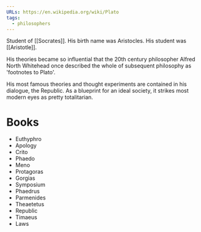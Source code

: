 ```yaml
---
URLs: https://en.wikipedia.org/wiki/Plato
tags:
  - philosophers
---
```

Student of [[Socrates]]. His birth name was Aristocles. 
His student was [[Aristotle]]. 

His theories became so influential that the 20th century philosopher Alfred North Whitehead once described the whole of subsequent philosophy as 'footnotes to Plato'.

His most famous theories and thought experiments are contained in his dialogue, the Republic. As a blueprint for an ideal society, it strikes most modern eyes as pretty totalitarian. 

# Books
- Euthyphro
- Apology
- Crito
- Phaedo
- Meno
- Protagoras
- Gorgias
- Symposium
- Phaedrus
- Parmenides
- Theaetetus
- Republic
- Timaeus
- Laws